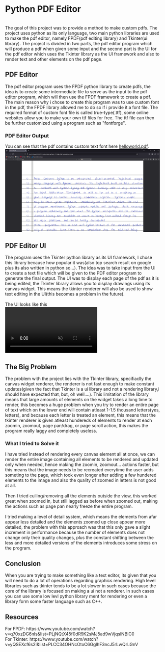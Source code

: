 <h1>Python PDF Editor</h1>
<br>
The goal of this project was to provide a method to make custom pdfs. The project uses python as its only language, two main python libraries are used to make the pdf editor, namely FPDF(pdf editing library) and Tkinter(ui library). The project is divided in two parts, the pdf editor program which will produce a pdf when given some input and the second part is the UI for the pdf editor which uses the Tkinter library as the UI framework and also to render text and other elements on the pdf page.
<br>
<h2>PDF Editor</h2>
The pdf editor program uses the FPDF python library to create pdfs, the idea is to create some intermediate file to serve as the input to the pdf editor program, which will then use the FPDF framework to create a pdf. The main reason why i chose to create this program was to use custom font in the pdf, the FPDF library allowed me to do so if i provide it a font file. The required format of custom font file is called true-type(.ttf), some online websites allow you to make your own ttf files for free. The ttf file can then be further customized using a program such as "fontforge".
<h3>PDF Editor Output</h3>
You can see that the pdf contains custom text font here <a href="/PdfCreator/helloworld.pdf">helloworld.pdf</a>.
<img src="/PdfCreator/pdfeditor_output.png" >
<br>
<h2>PDF Editor UI</h2>
The program uses the Tkinter python library as its UI framework, I chose this library because how popular it was(also top search result on google plus its also written in python so...). The idea was to take input from the UI to create a text file which will be given to the PDF editor program to generate the final output. The UI was to display each page of the pdf as it is being edited, the Tkinter library allows you to display drawings using its canvas widget. This means the tkinter renderer will also be used to show text editing in the UI(this becomes a problem in the future).
<br>
<br>
The UI looks like this
<br>
<video src="https://github.com/user-attachments/assets/25074d23-83f6-489d-96f2-471fd50cc263" controls="controls" muted="muted" style="max-width: 730px;" ></video>
<br>
<h2>The Big Problem</h2>
The problem with the project lies with the Tkinter library, specifiaclly the canvas widget renderer, the renderer is not fast enough to make constant updates(given the fact that Tkinter is a ui library and not a rendering library,i should have expected that, but, oh well....). This limitation of the library means that large amounts of elements on the widget takes a long time to render, this becomes a huge problem when you try to render an entire page of text which on the lower end will contain atleast 1-1.5 thousand letters(yes, letters), and because each letter is treated an element, this means that the tkinter renderer is given atleast hundereds of elements to render at each zoomin, zoomout, page pan/drag, or page scroll action, this makes the program really laggy and completely useless.
<h3>What I tried to Solve it</h3>
I have tried Instead of rendering every canvas element all at once, we can render the entire image containing all elements to be rendered and updated only when needed, hence making the zoomin, zoomout... actions faster, but this means that the image needs to be recreated everytime the user adds someting to the page, which took even longer after adding a few hundered elements to the image and also the quality of zoomed in letters is not good at all.
<br>
<br>
Then I tried culling/removing all the elements outside the view, this worked great when zoomed in, but still lagged as before when zoomed out, making the actions such as page pan nearly freeze the entire program.
<br>
<br>
I tried making a level of detail system, which means the elements from afar appear less detailed and the elements zoomed up close appear more detailed, the problem with this approach was that this only gave a slight increment in performance because the number of elements does not change only their quality changes, plus the constant shifting between the less and more detailed versions of the elements introduces some stress on the program.
<br>
<h2>Conclusion</h2>
When you are trying to make something like a text editor, its given that you will need to do a lot of operations regarding graphics rendering. High level libraries such as tkinter tends to be a lot slower in such cases because the core of the library is focused on making a ui not a renderer. In such cases you can use some low levl python library ment for rendering or even a library form some faster language such as C++.
<br>
<h2>Resources</h2>
For FPDF: https://www.youtube.com/watch?v=q70xzDG6nls&list=PLjNQtX45f0dR9K2sMJ5ad9wVjqslNBIC0
<br>
For Tkinter: https://www.youtube.com/watch?v=yQSEXcf6s2I&list=PLCC34OHNcOtoC6GglhF3ncJ5rLwQrLGnV